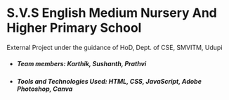 # S.V.S English Medium Nursery And Higher Primary School
External Project under the guidance of HoD, Dept. of CSE, SMVITM, Udupi

- ##### Team members: Karthik, Sushanth, Prathvi
- ##### Tools and Technologies Used: HTML, CSS, JavaScript, Adobe Photoshop, Canva
